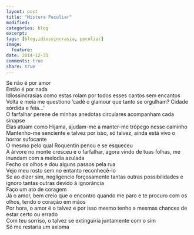 ```yaml
---
layout: post
title: "Mistura Peculiar"
modified:
categories: blog
excerpt:
tags: [blog,idiossincrasia, peculiar]
image:
  feature:
date: 2014-12-31
comments: true
share: true
---
```


Se não é por amor  
Então é por nada  
Idiossincrasias como estas rolam por todos esses cantos sem encantos  
Volta e meia me questiono ‘cadê o glamour que tanto se orgulham? Cidade sórdida e feia...’  
O farfalhar perene de minhas anedotas circulares acompanham cada sinapse  
Elas atuam como Hijama, ajudam-me a manter-me trôpego nesse caminho  
Mantenho-me senciente e talvez por isso, só talvez, ainda está vivo o horror sufocante  
O mesmo pelo qual Roquentin penou e se esqueceu  
A árvore no monte cresceu e o farfalhar, agora vindo de tuas folhas, me inundam com a melodia azulada  
Fecho os olhos e dou alguns passos pela rua  
Vejo meu rosto sem no entanto reconhecê-lo  
Se ao dizer sim, negligencio forçosamente tantas outras possibilidades e ignoro tantas outras devido à ignorância  
Faço um ato de coragem  
Já o amor, bem creio que o encontro quando me paro e te procuro com os olhos, tendo o coração em mãos  
Por hora, o amor é o talvez e por isso mesmo tenho a mesmas chances de estar certo ou errado   
Com teu sorriso, o talvez se extinguiria juntamente com o sim   
Só me restaria um axioma  
